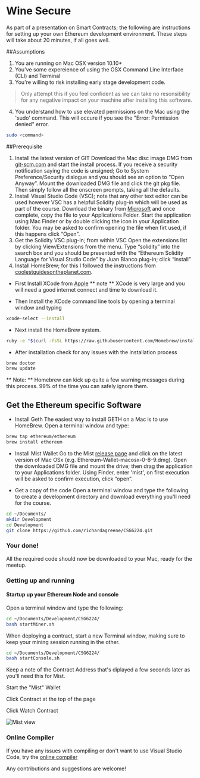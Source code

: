 # Wine Secure 
As part of a presentation on Smart Contracts; the following are instructions for setting up your own Ethereum development environment.  These steps will take about 20 minutes, if all goes well.

##Assumptions
1. You are running on Mac OSX version 10.10+
2. You've some expereience of using the OSX Command Line Interface (CLI) and Terminal
3. You're willing to risk installing early stage development code. 
> Only attempt this if you feel confident as we can take no resonsibility for any negative impact on your machine after installing this software.
4. You understand how to use elevated permissions on the Mac using the 'sudo' command.  This will occure if you see the "Error: Permission denied" error.

```bash
sudo <command>
```

##Prerequisite
1. Install the latest version of GIT
Download the Mac disc image DMG from [git-scm.com](http://git-scm.com/download/mac) and start the install process.  If you receive a security notification saying the code is unsigned; Go to System Preference/Security dialogue and you should see an option to “Open Anyway”.  Mount the downloaded DMG file and click the git pkg file.  Then simply follow all the onscreen prompts, taking all the defaults.
2. Install Visual Studio Code (VSC); note that any other text editor can be used however VSC has a helpful Solidity plug-in which will be used as part of the course. Download the binary from [Microsoft](https://code.visualstudio.com/download) and once complete, copy the file to your Applications Folder.  Start the application using Mac Finder or by double clicking the icon in your Application folder.  You may be asked to confirm opening the file when firt used, if this happens click “Open". 
3. Get the Solidity VSC plug-in; from within VSC Open the extensions list by clicking View/Extensions from the menu.  Type “solidity” into the search box and you should be presented with the “Ethereum Solidity Language for Visual Studio Code” by Juan Blanco plug-in; click “install”
4. Install HomeBrew; for this I followed the instructions from [coolestguidesontheplanet.com](https://coolestguidesontheplanet.com/installing-homebrew-on-os-x-el-capitan-10-11-package-manager-for-unix-apps/).

* First Install XCode from [Apple](https://itunes.apple.com/au/app/xcode/id497799835?mt=12&ign-mpt=uo%3D4) ** note ** XCode is very large and you will need a good internet connect and time to download it.

* Then Install the XCode command line tools by opening a terminal window and typing

```bash
xcode-select --install
```

* Next install the HomeBrew system.

```bash
ruby -e "$(curl -fsSL https://raw.githubusercontent.com/Homebrew/install/master/install)"
```

* After installation check for any issues with the installation process

```bash
brew doctor
brew update
```
** Note: **  Homebrew can kick up quite a few warning messages during this process.  99% of the time you can safely ignore them.

## Get the Ethereum specific Software
* Install Geth
The easiest way to install GETH on a Mac is to use HomeBrew.  Open a terminal window and type:

```bash
brew tap ethereum/ethereum
brew install ethereum
```

* Install Mist Wallet
Go to the Mist [release page](https://github.com/ethereum/mist/releases) and click on the latest version of Mac OSx (e.g. Ethereum-Wallet-macosx-0-8-9.dmg). Open the downloaded DMG file and mount the drive; then drag the application to your Applications folder.  Using Finder, enter 'mist', on first execution will be asked to confirm execution, click “open”.

* Get a copy of the code
Open a terminal window and type the following to create a development directory and download everything you'll need for the course.

```bash
cd ~/Documents/
mkdir Development
cd Development
git clone https://github.com/richardagreene/CSG6224.git
```

### Your done!  

All the required code should now be downloaded to your Mac, ready for the meetup.

### Getting up and running

#### Startup up your Ethereum Node and console

Open a terminal window and type the following:
```bash
cd ~/Documents/Development/CSG6224/
bash startMiner.sh
```

When deploying a contract, start a new Terminal window, making sure to keep your mining session running in the other.
```bash
cd ~/Documents/Development/CSG6224/
bash startConsole.sh
```


Keep a note of the Contract Address that's diplayed a few seconds later as you'll need this for Mist.


Start the "Mist" Wallet


Click Contract at the top of the page


Click Watch Contract


![Mist view](https://github.com/richardagreene/CSG6224/blob/master/presentation/mistshot.png)

### Online Compiler
If you have any issues with compiling or don't want to use Visual Studio Code, try the [online compiler](https://ethereum.github.io/browser-solidity/#version=soljson-v0.4.10+commit.f0d539ae.js)


Any contributions and suggestions are welcome!